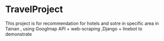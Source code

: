 # TravelProject
This project is for recommendation for hotels and sotre in specific area in Tainan , using Googlmap API + web-scraping ,Django + linebot to demonstrate  
